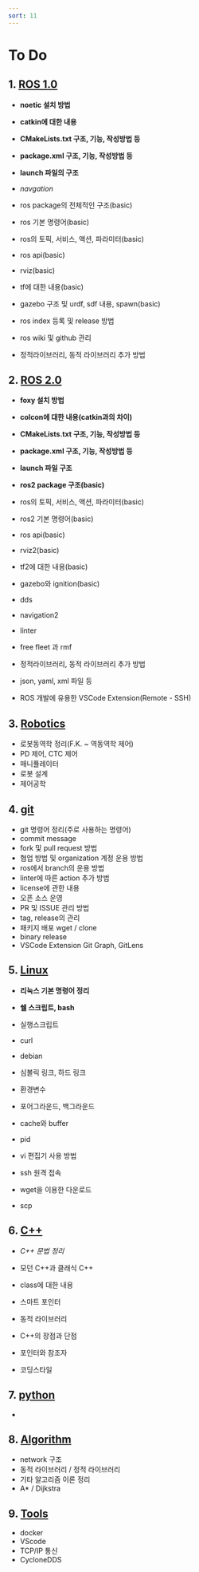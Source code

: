 ```yaml
---
sort: 11
---
```


# To Do

## 1. [ROS 1.0](/0001ROS1/)
* **noetic 설치 방법**
* **catkin에 대한 내용**
* **CMakeLists.txt 구조, 기능, 작성방법 등**
* **package.xml 구조, 기능, 작성방법 등**
* **launch 파일의 구조**

* *navgation*

* ros package의 전체적인 구조(basic)
* ros 기본 명령어(basic)
* ros의 토픽, 서비스, 액션, 파라미터(basic)
* ros api(basic)
* rviz(basic)
* tf에 대한 내용(basic)
* gazebo 구조 및 urdf, sdf 내용, spawn(basic)

* ros index 등록 및 release 방법
* ros wiki 및 github 관리
* 정적라이브러리, 동적 라이브러리 추가 방법

## 2. [ROS 2.0](/0002ROS2/)
* **foxy 설치 방법**
* **colcon에 대한 내용(catkin과의 차이)**
* **CMakeLists.txt 구조, 기능, 작성방법 등**
* **package.xml 구조, 기능, 작성방법 등**
* **launch 파일 구조**
* **ros2 package 구조(basic)**

* ros의 토픽, 서비스, 액션, 파라미터(basic)

* ros2 기본 명령어(basic)
* ros api(basic)
* rviz2(basic)
* tf2에 대한 내용(basic)
* gazebo와 ignition(basic)

* dds
* navigation2
* linter
* free fleet 과 rmf

* 정적라이브러리, 동적 라이브러리 추가 방법
* json, yaml, xml 파일 등

* ROS 개발에 유용한 VSCode Extension(Remote - SSH)

## 3. [Robotics](/0003ROBOTICS/)
* 로봇동역학 정리(F.K. ~ 역동역학 제어)
* PD 제어, CTC 제어
* 매니퓰레이터
* 로봇 설계
* 제어공학

## 4. [git](/0004Git/)
* git 명령어 정리(주로 사용하는 명령어)
* commit message
* fork 및 pull request 방법
* 협업 방법 및 organization 계정 운용 방법
* ros에서 branch의 운용 방법
* linter에 따른 action 추가 방법
* license에 관한 내용
* 오픈 소스 운영
* PR 및 ISSUE 관리 방법
* tag, release의 관리
* 패키지 배포 wget / clone
* binary release
* VSCode Extension Git Graph, GitLens

## 5. [Linux](/0005Linux/)
* **리눅스 기본 명령어 정리**
* **쉘 스크립트, bash**

* 실행스크립트
* curl
* debian
* 심볼릭 링크, 하드 링크
* 환경변수
* 포어그라운드, 백그라운드
* cache와 buffer
* pid
* vi 편집기 사용 방법
* ssh 원격 접속
* wget을 이용한 다운로드
* scp

## 6. [C++](/0006C++/)
* *C++ 문법 정리*

* 모던 C++과 클래식 C++
* class에 대한 내용
* 스마트 포인터
* 동적 라이브러리
* C++의 장점과 단점
* 포인터와 참조자
* 코딩스타일

## 7. [python](/0007Python/)
* 

## 8. [Algorithm](/0008Algorithm/)
* network 구조
* 동적 라이브러리 / 정적 라이브러리
* 기타 알고리즘 이론 정리
* A* / Dijkstra

## 9. [Tools](/0009Tools/)
* docker
* VScode
* TCP/IP 통신
* CycloneDDS